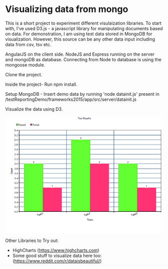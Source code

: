 # Visualizing data from mongo

This is a short project to experiment different visulaization libraries. To start with, I've used D3.js - a javascript library for manipulating documents based on data.
For demonstration, I am using test data stored in MongoDB for visualization. However, this source can be any other data input including data from csv, tsv etc.

AngularJS on the client side. NodeJS and Express running on the server and mongoDB as database. Connecting from Node to database is using the mongoose module.

Clone the project.

Inside the project- Run npm install.

Setup MongoDB - Insert demo data by running 'node datainit.js' present in /testReportingDemo/frameworks2015/app/src/server/datainit.js

Visualize the data using D3.

![chartimage](https://github.com/Arjiit/testReportingDemo/blob/master/app/chart/test.png)

Other Libraries to Try out:

- HighCharts (https://www.highcharts.com)
- Some good stuff to visualize data here too: (https://www.reddit.com/r/dataisbeautiful/)
